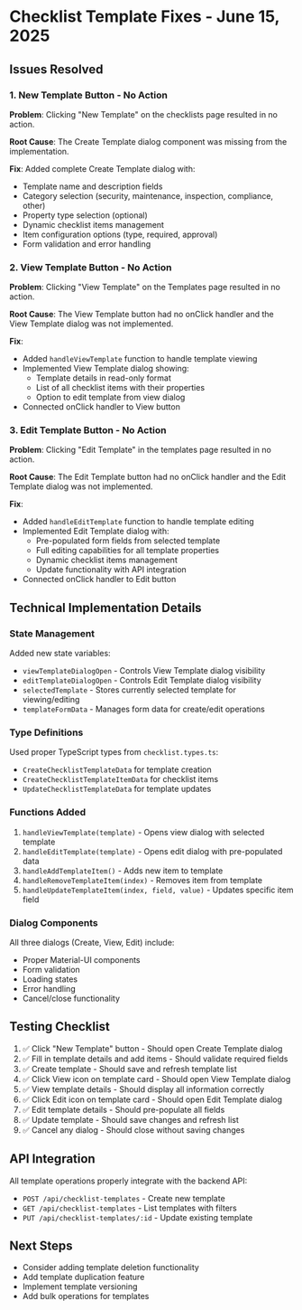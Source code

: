 # Checklist Template Fixes - June 15, 2025

## Issues Resolved

### 1. New Template Button - No Action
**Problem**: Clicking "New Template" on the checklists page resulted in no action.

**Root Cause**: The Create Template dialog component was missing from the implementation.

**Fix**: Added complete Create Template dialog with:
- Template name and description fields
- Category selection (security, maintenance, inspection, compliance, other)
- Property type selection (optional)
- Dynamic checklist items management
- Item configuration options (type, required, approval)
- Form validation and error handling

### 2. View Template Button - No Action
**Problem**: Clicking "View Template" on the Templates page resulted in no action.

**Root Cause**: The View Template button had no onClick handler and the View Template dialog was not implemented.

**Fix**: 
- Added `handleViewTemplate` function to handle template viewing
- Implemented View Template dialog showing:
  - Template details in read-only format
  - List of all checklist items with their properties
  - Option to edit template from view dialog
- Connected onClick handler to View button

### 3. Edit Template Button - No Action
**Problem**: Clicking "Edit Template" in the templates page resulted in no action.

**Root Cause**: The Edit Template button had no onClick handler and the Edit Template dialog was not implemented.

**Fix**:
- Added `handleEditTemplate` function to handle template editing
- Implemented Edit Template dialog with:
  - Pre-populated form fields from selected template
  - Full editing capabilities for all template properties
  - Dynamic checklist items management
  - Update functionality with API integration
- Connected onClick handler to Edit button

## Technical Implementation Details

### State Management
Added new state variables:
- `viewTemplateDialogOpen` - Controls View Template dialog visibility
- `editTemplateDialogOpen` - Controls Edit Template dialog visibility
- `selectedTemplate` - Stores currently selected template for viewing/editing
- `templateFormData` - Manages form data for create/edit operations

### Type Definitions
Used proper TypeScript types from `checklist.types.ts`:
- `CreateChecklistTemplateData` for template creation
- `CreateChecklistTemplateItemData` for checklist items
- `UpdateChecklistTemplateData` for template updates

### Functions Added
1. `handleViewTemplate(template)` - Opens view dialog with selected template
2. `handleEditTemplate(template)` - Opens edit dialog with pre-populated data
3. `handleAddTemplateItem()` - Adds new item to template
4. `handleRemoveTemplateItem(index)` - Removes item from template
5. `handleUpdateTemplateItem(index, field, value)` - Updates specific item field

### Dialog Components
All three dialogs (Create, View, Edit) include:
- Proper Material-UI components
- Form validation
- Loading states
- Error handling
- Cancel/close functionality

## Testing Checklist

1. ✅ Click "New Template" button - Should open Create Template dialog
2. ✅ Fill in template details and add items - Should validate required fields
3. ✅ Create template - Should save and refresh template list
4. ✅ Click View icon on template card - Should open View Template dialog
5. ✅ View template details - Should display all information correctly
6. ✅ Click Edit icon on template card - Should open Edit Template dialog
7. ✅ Edit template details - Should pre-populate all fields
8. ✅ Update template - Should save changes and refresh list
9. ✅ Cancel any dialog - Should close without saving changes

## API Integration
All template operations properly integrate with the backend API:
- `POST /api/checklist-templates` - Create new template
- `GET /api/checklist-templates` - List templates with filters
- `PUT /api/checklist-templates/:id` - Update existing template

## Next Steps
- Consider adding template deletion functionality
- Add template duplication feature
- Implement template versioning
- Add bulk operations for templates
